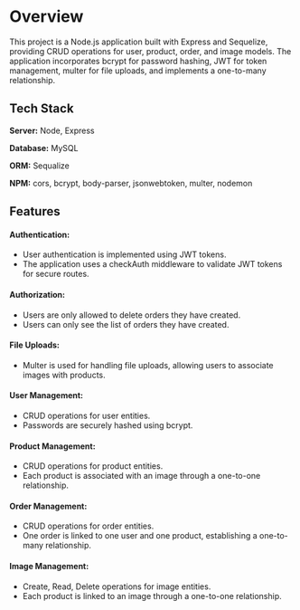 
# Overview

This project is a Node.js application built with Express and Sequelize, providing CRUD operations for user, product, order, and image models. The application incorporates bcrypt for password hashing, JWT for token management, multer for file uploads, and implements a one-to-many relationship.




## Tech Stack

**Server:** Node, Express

**Database:** MySQL

**ORM:** Sequalize

**NPM:** cors, bcrypt, body-parser, jsonwebtoken, multer, nodemon


## Features


#### Authentication:
- User authentication is implemented using JWT tokens.
- The application uses a checkAuth middleware to validate JWT tokens for secure routes.

#### Authorization:
- Users are only allowed to delete orders they have created.
- Users can only see the list of orders they have created.

#### File Uploads:
- Multer is used for handling file uploads, allowing users to associate images with products.

#### User Management:
- CRUD operations for user entities.
- Passwords are securely hashed using bcrypt.

#### Product Management:
- CRUD operations for product entities.
- Each product is associated with an image through a one-to-one relationship.

#### Order Management:
- CRUD operations for order entities.
- One order is linked to one user and one product, establishing a one-to-many relationship.

#### Image Management:
- Create, Read, Delete operations for image entities.
- Each product is linked to an image through a one-to-one relationship.
